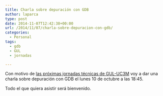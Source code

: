 ```yaml
---
title: Charla sobre depuración con GDB
author: laparca
type: post
date: 2014-11-07T12:42:38+00:00
url: /2014/11/07/charla-sobre-depuracion-con-gdb/
categories:
  - Personal
tags:
  - gdb
  - GUL
  - jornadas

---
```

Con motivo de <a title="XXV Jornadas técnicas del gul-uc3m" href="http://cursos.gul.es/xxv-jornadas-tecnicas-del-gul" target="_blank">las próximas jornadas técnicas de GUL-UC3M</a> voy a dar una charla sobre depuración con GDB el lunes 10 de octubre a las 18:45.

Todo el que quiera asistir será bienvenido.